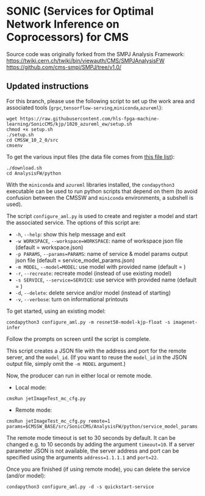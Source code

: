 # SONIC (Services for Optimal Network Inference on Coprocessors) for CMS

Source code was originally forked from the SMPJ Analysis Framework: 
https://twiki.cern.ch/twiki/bin/viewauth/CMS/SMPJAnalysisFW  
https://github.com/cms-smpj/SMPJ/tree/v1.0/

## Updated instructions

For this branch, please use the following script to set up the work area and associated tools (`grpc`,`tensorflow-serving`,`miniconda`,`azureml`):
```
wget https://raw.githubusercontent.com/hls-fpga-machine-learning/SonicCMS/kjp/1020_azureml_ew/setup.sh
chmod +x setup.sh
./setup.sh
cd CMSSW_10_2_0/src
cmsenv
```

To get the various input files (the data file comes from [this file list](https://cmsweb.cern.ch/das/request?view=list&limit=50&instance=prod%2Fglobal&input=dataset+dataset%3D%2FBulkGravTohhTohbbhbb_narrow_M-*_13TeV-madgraph%2FRunIISpring18MiniAOD-100X_upgrade2018_realistic_v10-v*%2FMINIAODSIM)):
```
./download.sh
cd AnalysisFW/python
```

With the `miniconda` and `azureml` libraries installed, the `condapython3` executable can be used to run python scripts
that depend on them (to avoid confusion between the CMSSW and `miniconda` environments, a subshell is used).

The script `configure_aml.py` is used to create and register a model and start the associated service. The options of this script are:
* `-h`, `--help`: show this help message and exit
* `-w WORKSPACE`, `--workspace=WORKSPACE`: name of workspace json file (default = workspace.json)
* `-p PARAMS`, `--params=PARAMS`: name of service & model params output json file (default = service_model_params.json)
* `-m MODEL`, `--model=MODEL`: use model with provided name (default = )
* `-r`, `--recreate`: recreate model (instead of use existing model)
* `-s SERVICE`, `--service=SERVICE`: use service with provided name (default = )
* `-d`, `--delete`: delete service and/or model (instead of starting)
* `-v`, `--verbose`: turn on informational printouts

To get started, using an existing model:
```
condapython3 configure_aml.py -m resnet50-model-kjp-float -s imagenet-infer
```
Follow the prompts on screen until the script is complete.

This script creates a JSON file with the address and port for the remote server, and the `model_id`.
(If you want to reuse the `model_id` in the JSON output file, simply omit the `-m MODEL` argument.)

Now, the producer can run in either local or remote mode.
* Local mode:
```
cmsRun jetImageTest_mc_cfg.py
```
* Remote mode:
```
cmsRun jetImageTest_mc_cfg.py remote=1 params=$CMSSW_BASE/src/SonicCMS/AnalysisFW/python/service_model_params.json
```

The remote mode timeout is set to 30 seconds by default. It can be changed e.g. to 10 seconds by adding the argument `timeout=10`.
If a server parameter JSON is not available, the server address and port can be specified using the arguments
`address=1.1.1.1` and `port=22`.

Once you are finished (if using remote mode), you can delete the service (and/or model):
```
condapython3 configure_aml.py -d -s quickstart-service
```
